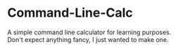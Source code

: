 # Command-Line-Calc
A simple command line calculator for learning purposes.   
Don't expect anything fancy, I just wanted to make one.

